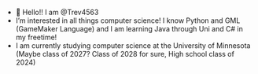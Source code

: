 - 👋 Hello!! I am @Trev4563
- I’m interested in all things computer science! I know Python and GML (GameMaker Language) and I am learning Java through Uni and C# in my freetime!
- I am currently studying computer science at the University of Minnesota (Maybe class of 2027? Class of 2028 for sure, High school class of 2024)

<!---
Trev4563/Trev4563 is a ✨ special ✨ repository because its `README.md` (this file) appears on your GitHub profile.
You can click the Preview link to take a look at your changes.
--->
